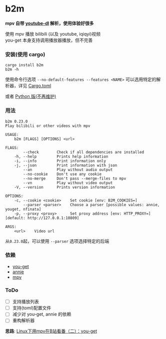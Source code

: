 # b2m
**mpv 自带 [youtube-dl](https://github.com/ytdl-org/youtube-dl) 解析，使用体验好很多**

使用 mpv 播放 bilibili (以及 youtube, iqiqyi)视频  
you-get 本身支持调用播放器播放，但不完善

### 安装(使用 cargo)
```
cargo install b2m
b2m -h
```

使用命令行选项 `--no-default-features --features <NAME>` 可以选用特定的解析器，详见 [Cargo.toml](Cargo.toml)

或者 [Python 版(不再维护)](src/b2m.py)

### 用法
```
b2m 0.23.0
Play bilibili or other videos with mpv

USAGE:
    b2m [FLAGS] [OPTIONS] <url>

FLAGS:
        --check        Check if all dependencies are installed
    -h, --help         Prints help information
    -i, --info         Print information only
    -j, --json         Print information with json
        --an           Play without audio output
        --no-cookie    Don't use any cookie
        --no-merge     Don't pass --merge-files to mpv
        --vn           Play without video output
    -V, --version      Prints version information

OPTIONS:
    -c, --cookie <cookie>    Set cookie [env: B2M_COOKIES=]
        --parser <parser>    Choose a parser [possible values: annie, youget, nfinata]
    -p, --proxy <proxy>      Set proxy address [env: HTTP_PROXY=]  [default: http://127.0.0.1:10809]

ARGS:
    <url>    Video url
```

从`0.23.0`起，可以使用 `--parser` 选项选择特定的后端

### 依赖
- [you-get](https://github.com/soimort/you-get)  
- [annie](https://github.com/iawia002/annie)  
- [mpv](https://mpv.io)  

### ToDo
- [ ] 支持播放列表
- [ ] 支持(toml)配置文件
- [ ] 减少对 you-get, annie 的依赖
- [ ] 重构解析器

**思路**: [Linux下用mpv在B站看番（二）：you-get](https://fspark.me/archives/Linux-mpv-bilibili-bangumi-you-get.html)  
